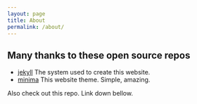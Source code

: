 ```yaml
---
layout: page
title: About
permalink: /about/
---
```


## Many thanks to these open source repos
+ [jekyll](https://github.com/jekyll/jekyll) The system used to create this website.
+ [minima](https://github.com/jekyll/minima) This website theme. Simple, amazing.

Also check out this repo. Link down bellow.
